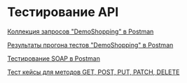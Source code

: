 # Тестирование API

[Коллекция запросов "DemoShopping" в Postman](https://www.postman.com/orbital-module-geoscientist-14688076/workspace/my-workspace/collection/38244954-9ffdd3b3-bbf2-4055-ad9f-260d0e59b867?action=share&creator=38244954)

[Результаты прогона тестов "DemoShopping" в Postman](https://github.com/RizvanovI/api/blob/main/DemoShopping.postman_test_run.json)  

[Тестирование SOAP в Postman](https://www.postman.com/orbital-module-geoscientist-14688076/workspace/my-workspace/collection/38244954-b173b091-c9e1-4b8c-bccc-0331f0d21a96?action=share&creator=38244954)  

[Тест кейсы для методов GET, POST, PUT, PATCH, DELETE](https://github.com/RizvanovI/api/blob/main/G8-2024-09-21.pdf)
